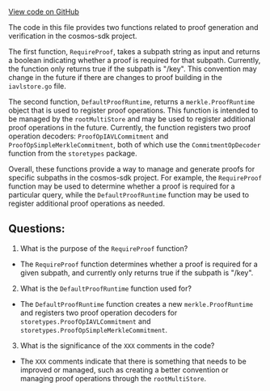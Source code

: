 [View code on GitHub](https://github.com/cosmos/cosmos-sdk.git/store/rootmulti/proof.go)

The code in this file provides two functions related to proof generation and verification in the cosmos-sdk project. 

The first function, `RequireProof`, takes a subpath string as input and returns a boolean indicating whether a proof is required for that subpath. Currently, the function only returns true if the subpath is "/key". This convention may change in the future if there are changes to proof building in the `iavlstore.go` file. 

The second function, `DefaultProofRuntime`, returns a `merkle.ProofRuntime` object that is used to register proof operations. This function is intended to be managed by the `rootMultiStore` and may be used to register additional proof operations in the future. Currently, the function registers two proof operation decoders: `ProofOpIAVLCommitment` and `ProofOpSimpleMerkleCommitment`, both of which use the `CommitmentOpDecoder` function from the `storetypes` package. 

Overall, these functions provide a way to manage and generate proofs for specific subpaths in the cosmos-sdk project. For example, the `RequireProof` function may be used to determine whether a proof is required for a particular query, while the `DefaultProofRuntime` function may be used to register additional proof operations as needed.
## Questions: 
 1. What is the purpose of the `RequireProof` function?
- The `RequireProof` function determines whether a proof is required for a given subpath, and currently only returns true if the subpath is "/key".

2. What is the `DefaultProofRuntime` function used for?
- The `DefaultProofRuntime` function creates a new `merkle.ProofRuntime` and registers two proof operation decoders for `storetypes.ProofOpIAVLCommitment` and `storetypes.ProofOpSimpleMerkleCommitment`.

3. What is the significance of the `XXX` comments in the code?
- The `XXX` comments indicate that there is something that needs to be improved or managed, such as creating a better convention or managing proof operations through the `rootMultiStore`.